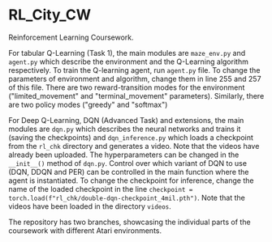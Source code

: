 # RL_City_CW
Reinforcement Learning Coursework.

For tabular Q-Learning (Task 1), the main modules are `maze_env.py` and `agent.py` which describe the environment and the Q-Learning algorithm respectively. To train the Q-learning agent, run `agent.py` file. To change the parameters of environment and algorithm, change them in line 255 and 257 of this file. There are two reward-transition modes for the environment ("limited_movement" and "terminal_movement" parameters). Similarly, there are two policy modes ("greedy" and "softmax")

For Deep Q-Learning, DQN (Advanced Task) and extensions, the main modules are `dqn.py` which describes the neural networks and trains it (saving the checkpoints) and `dqn_inference.py` which loads a checkpoint from the `rl_chk` directory and generates a video. Note that the videos have already been uploaded. The hyperparameters can be changed in the `__init__()` method of `dqn.py`. Control over which variant of DQN to use (DQN, DDQN and PER) can be controlled in the main function where the agent is instantiated. To change the checkpoint for inference, change the name of the loaded checkpoint in the line `checkpoint = torch.load(f"rl_chk/double-dqn-checkpoint_4mil.pth")`. Note that the videos have been loaded in the directory `videos`.

The repository has two branches, showcasing the individual parts of the coursework with different Atari environments.
